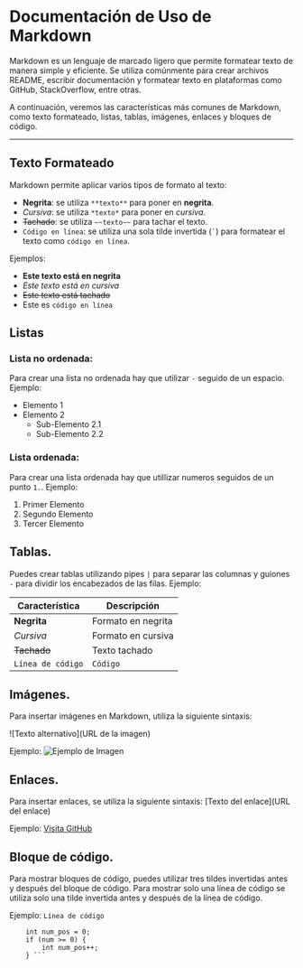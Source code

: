 # Documentación de Uso de Markdown

Markdown es un lenguaje de marcado ligero que permite formatear texto de manera simple y eficiente. Se utiliza comúnmente para crear archivos README, escribir documentación y formatear texto en plataformas como GitHub, StackOverflow, entre otras.

A continuación, veremos las características más comunes de Markdown, como texto formateado, listas, tablas, imágenes, enlaces y bloques de código.

---

## Texto Formateado

Markdown permite aplicar varios tipos de formato al texto:

- **Negrita**: se utiliza `**texto**` para poner en **negrita**.
- *Cursiva*: se utiliza `*texto*` para poner en *cursiva*.
- ~~Tachado~~: se utiliza `~~texto~~` para tachar el texto.
- `Código en línea`: se utiliza una sola tilde invertida (`` ` ``) para formatear el texto como `código en línea`.

Ejemplos:

- **Este texto está en negrita**
- *Este texto está en cursiva*
- ~~Este texto está tachado~~
- Este es `código en línea`


## Listas

### Lista no ordenada:
Para crear una lista no ordenada hay que utilizar `-` seguido de un espacio.
Ejemplo:

- Elemento 1
- Elemento 2
  - Sub-Elemento 2.1
  - Sub-Elemento 2.2

### Lista ordenada:
Para crear una lista ordenada hay que utillizar numeros seguidos de un punto `1.`.
Ejemplo:

1. Primer Elemento
2. Segundo Elemento
3. Tercer Elemento

## Tablas.
Puedes crear tablas utilizando pipes `|` para separar las columnas y guiones `-` para dividir los encabezados de las filas.
Ejemplo:

| Característica    | Descripción          |
| ----------------- | -------------------- |
| **Negrita**       | Formato en negrita   |
| *Cursiva*         | Formato en cursiva   |
| ~~Tachado~~       | Texto tachado        |
| `Línea de código` | `Código`             |

## Imágenes.
Para insertar imágenes en Markdown, utiliza la siguiente sintaxis:

![Texto alternativo](URL de la imagen)

Ejemplo:
![Ejemplo de Imagen](imagen3.png)

## Enlaces.
Para insertar enlaces, se utiliza la siguiente sintaxis:
[Texto del enlace](URL del enlace)

Ejemplo:
[Visita GitHub](https://github.com)

## Bloque de código.
Para mostrar bloques de código, puedes utilizar tres tildes invertidas antes y después del bloque de código.
Para mostrar solo una línea de código se utiliza solo una tilde invertida antes y después de la línea de código.

Ejemplo:
` Línea de código `

``` int num = 2;
	int num_pos = 0;
	if (num >= 0) {
		int num_pos++;
	} ```

